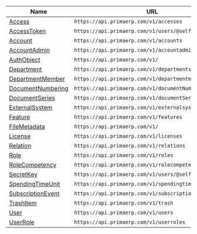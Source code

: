 | Name                                           | URL                                                    |
|------------------------------------------------|--------------------------------------------------------|
| [Access](access.md)                            | `https://api.primaerp.com/v1/accesses`                 |
| [AccessToken](accesstoken.md)                  | `https://api.primaerp.com/v1/users/@self/accesstokens` |
| [Account](account.md)                          | `https://api.primaerp.com/v1/accounts`                 |
| [AccountAdmin](accountadmin.md)                | `https://api.primaerp.com/v1/accountadmins`            |
| [AuthObject](authobject.md)                    | `https://api.primaerp.com/v1/`                         |
| [Department](department.md)                    | `https://api.primaerp.com/v1/departments`              |
| [DepartmentMember](departmentmember.md)        | `https://api.primaerp.com/v1/departmentmembers`        |
| [DocumentNumbering](documentnumbering.md)      | `https://api.primaerp.com/v1/documentNumberings`       |
| [DocumentSeries](documentseries.md)            | `https://api.primaerp.com/v1/documentSeries`           |
| [ExternalSystem](externalsystem.md)            | `https://api.primaerp.com/v1/externalsystems`          |
| [Feature](feature.md)                          | `https://api.primaerp.com/v1/features`                 |
| [FileMetadata](filemetadata.md)                | `https://api.primaerp.com/v1/`                         |
| [License](license.md)                          | `https://api.primaerp.com/v1/licenses`                 |
| [Relation](relation.md)                        | `https://api.primaerp.com/v1/relations`                |
| [Role](role.md)                                | `https://api.primaerp.com/v1/roles`                    |
| [RoleCompetency](rolecompetency.md)            | `https://api.primaerp.com/v1/rolecompetencies`         |
| [SecretKey](secretkey.md)                      | `https://api.primaerp.com/v1/users/@self/secretkeys`   |
| [SpendingTimeUnit](spendingtimeunit.md)        | `https://api.primaerp.com/v1/spendingtime`             |
| [SubscriptionEvent](subscriptionevent.md)      | `https://api.primaerp.com/v1/subscriptionEvents`       |
| [TrashItem](trashitem.md)                      | `https://api.primaerp.com/v1/trash`                    |
| [User](user.md)                                | `https://api.primaerp.com/v1/users`                    |
| [UserRole](userrole.md)                        | `https://api.primaerp.com/v1/userroles`                |

